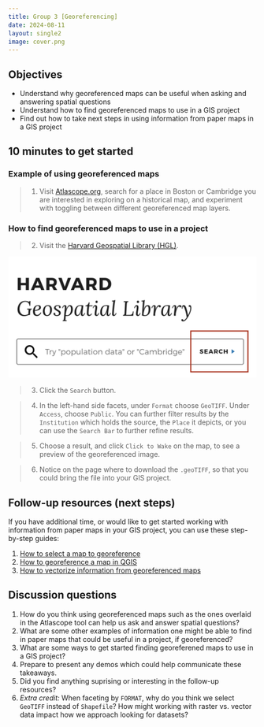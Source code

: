 ```yaml
---
title: Group 3 [Georeferencing]
date: 2024-08-11
layout: single2
image: cover.png
---
```


## Objectives

- Understand why georeferenced maps can be useful when asking and answering spatial questions
- Understand how to find georeferenced maps to use in a GIS project
- Find out how to take next steps in using information from paper maps in a GIS project
## 10 minutes to get started

### Example of using georeferenced maps

> 1. Visit [Atlascope.org](https://www.atlascope.org/), search for a place in Boston or Cambridge you are interested in exploring on a historical map, and experiment with toggling between different georeferenced map layers.

### How to find georeferenced maps to use in a project

> 2. Visit the [Harvard Geospatial Library (HGL)](https://hgl.harvard.edu/?_gl=1*1y0xlw4*_ga*NTcxOTEzNDcyLjE3MjE4NTI2NzQ.*_ga_3CXC97RWEK*MTcyNDQzNTUyMC4yNy4wLjE3MjQ0MzU1MjAuNjAuMC4w).

![HGL Search](hgl-search.png)

> 3. Click the `Search` button.

> 4. In the left-hand side facets, under `Format` choose `GeoTIFF`. Under `Access`, choose `Public`. You can further filter results by the `Institution` which holds the source, the `Place` it depicts, or you can use the `Search Bar` to further refine results. 

> 5. Choose a result, and click `Click to Wake` on the map, to see a preview of the georeferenced image.

> 6. Notice on the page where to download the `.geoTIFF`, so that you could bring the file into your GIS project.


## Follow-up resources (next steps)

If you have additional time, or would like to get started working with information from paper maps in your GIS project, you can use these step-by-step guides:
1. [How to select a map to georeference](https://mapping.share.library.harvard.edu/tutorials/georeferencing/selecting-a-map/)
2. [How to georeference a map in QGIS](https://mapping.share.library.harvard.edu/tutorials/georeferencing/qgis/)
3. [How to vectorize information from georeferenced maps](https://mapping.share.library.harvard.edu/tutorials/qgis/adler/)

## Discussion questions

1. How do you think using georeferenced maps such as the ones overlaid in the Atlascope tool can help us ask and answer spatial questions?
2. What are some other examples of information one might be able to find in paper maps that could be useful in a project, if georeferenced?
3. What are some ways to get started finding georeferened maps to use in a GIS project?
4. Prepare to present any demos which could help communicate these takeaways.
5. Did you find anything suprising or interesting in the follow-up resources?
6. *Extra credit:* When faceting by `FORMAT`, why do you think we select `GeoTIFF` instead of `Shapefile`? How might working with raster vs. vector data impact how we approach looking for datasets?


